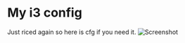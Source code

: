 # My i3 config

Just riced again so here is cfg if you need it.
![Screenshot](https://i.imgur.com/iJCviYj.png)
